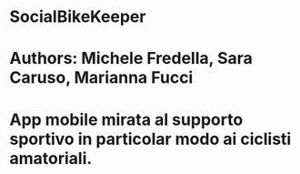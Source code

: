 # SocialBikeKeeper
# Authors: Michele Fredella, Sara Caruso, Marianna Fucci
# App mobile mirata al supporto sportivo in particolar modo ai ciclisti amatoriali.			